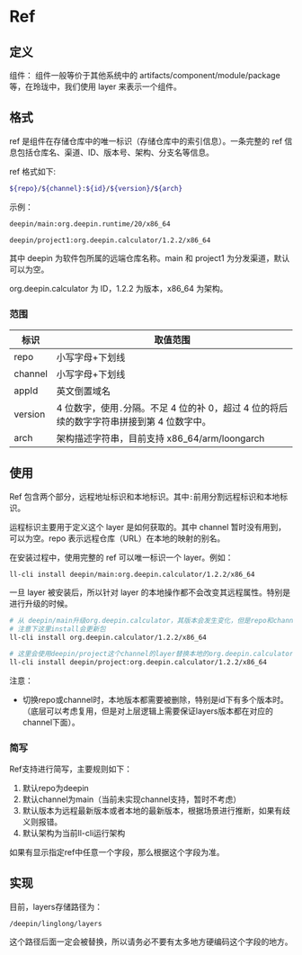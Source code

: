 # Ref

## 定义

组件： 组件一般等价于其他系统中的 artifacts/component/module/package 等，在玲珑中，我们使用 layer 来表示一个组件。

## 格式

ref 是组件在存储仓库中的唯一标识（存储仓库中的索引信息）。一条完整的 ref 信息包括仓库名、渠道、ID、版本号、架构、分支名等信息。

ref 格式如下:

```bash
${repo}/${channel}:${id}/${version}/${arch}
```

示例：

```bash
deepin/main:org.deepin.runtime/20/x86_64

deepin/project1:org.deepin.calculator/1.2.2/x86_64
```

其中 deepin 为软件包所属的远端仓库名称。main 和 project1 为分发渠道，默认可以为空。

org.deepin.calculator 为 ID，1.2.2 为版本，x86_64 为架构。

### 范围

| 标识    | 取值范围                                                                                   |
| ------- | ------------------------------------------------------------------------------------------ |
| repo    | 小写字母+下划线                                                                            |
| channel | 小写字母+下划线                                                                            |
| appId   | 英文倒置域名                                                                               |
| version | 4 位数字，使用`.`分隔。不足 4 位的补 0，超过 4 位的将后续的数字字符串拼接到第 4 位数字中。 |
| arch    | 架构描述字符串，目前支持 x86_64/arm/loongarch                                              |

## 使用

Ref 包含两个部分，远程地址标识和本地标识。其中`:`前用分割远程标识和本地标识。

运程标识主要用于定义这个 layer 是如何获取的。其中 channel 暂时没有用到，可以为空。repo 表示远程仓库（URL）在本地的映射的别名。

在安装过程中，使用完整的 ref 可以唯一标识一个 layer。例如：

```bash
ll-cli install deepin/main:org.deepin.calculator/1.2.2/x86_64
```

一旦 layer 被安装后，所以针对 layer 的本地操作都不会改变其远程属性。特别是进行升级的时候。

```bash
# 从 deepin/main升级org.deepin.calculator，其版本会发生变化，但是repo和channel不会变化
# 注意下这里install会更新包
ll-cli install org.deepin.calculator/1.2.2/x86_64

# 这里会使用deepin/project这个channel的layer替换本地的org.deepin.calculator/1.2.2/x86_64
ll-cli install deepin/project:org.deepin.calculator/1.2.2/x86_64
```

注意：

- 切换repo或channel时，本地版本都需要被删除，特别是id下有多个版本时。（底层可以考虑复用，但是对上层逻辑上需要保证layers版本都在对应的channel下面）。

### 简写

Ref支持进行简写，主要规则如下：

1. 默认repo为deepin
2. 默认channel为main（当前未实现channel支持，暂时不考虑）
3. 默认版本为远程最新版本或者本地的最新版本，根据场景进行推断，如果有歧义则报错。
4. 默认架构为当前ll-cli运行架构

如果有显示指定ref中任意一个字段，那么根据这个字段为准。

## 实现

目前，layers存储路径为：

```
/deepin/linglong/layers
```

这个路径后面一定会被替换，所以请务必不要有太多地方硬编码这个字段的地方。
